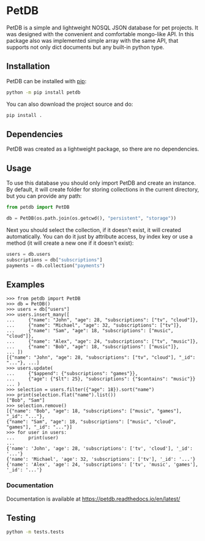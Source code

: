 # PetDB

PetDB is a simple and lightweight NOSQL JSON database for pet projects.
It was designed with the convenient and comfortable mongo-like API.
In this package also was implemented simple array with the same API,
that supports not only dict documents but any built-in python type.

## Installation

PetDB can be installed with [pip](http://pypi.python.org/pypi/pip):

```bash
python -m pip install petdb
```

You can also download the project source and do:

```bash
pip install .
```

## Dependencies

PetDB was created as a lightweight package, so there are no dependencies.

## Usage

To use this database you should only import PetDB and create an instance.
By default, it will create folder for storing collections in the current directory,
but you can provide any path:

```python
from petdb import PetDB

db = PetDB(os.path.join(os.getcwd(), "persistent", "storage"))
```

Next you should select the collection, if it doesn't exist, it will created automatically.
You can do it just by attribute access, by index key or use a method (it will create a new one if it doesn't exist):

```python
users = db.users
subscriptions = db["subscriptions"]
payments = db.collection("payments")
```

## Examples

```pycon
>>> from petdb import PetDB
>>> db = PetDB()
>>> users = db["users"]
>>> users.insert_many([
...     {"name": "John", "age": 28, "subscriptions": ["tv", "cloud"]},
...     {"name": "Michael", "age": 32, "subscriptions": ["tv"]},
...     {"name": "Sam", "age": 18, "subscriptions": ["music", "cloud"]},
...     {"name": "Alex", "age": 24, "subscriptions": ["tv", "music"]},
...     {"name": "Bob", "age": 18, "subscriptions": ["music"]},
... ])
[{"name": "John", "age": 28, "subscriptions": ["tv", "cloud"], "_id": "..."}, ...]
>>> users.update(
...     {"$append": {"subscriptions": "games"}},
...     {"age": {"$lt": 25}, "subscriptions": {"$contains": "music"}}
... )
>>> selection = users.filter({"age": 18}).sort("name")
>>> print(selection.flat("name").list())
["Bob", "Sam"]
>>> selection.remove()
[{"name": "Bob", "age": 18, "subscriptions": ["music", "games"], "_id": "..."},
{"name": "Sam", "age": 18, "subscriptions": ["music", "cloud", "games"], "_id": "..."}]
>>> for user in users:
...     print(user)
...
{'name': 'John', 'age': 28, 'subscriptions': ['tv', 'cloud'], '_id': '...'}
{'name': 'Michael', 'age': 32, 'subscriptions': ['tv'], '_id': '...'}
{'name': 'Alex', 'age': 24, 'subscriptions': ['tv', 'music', 'games'], '_id': '...'}
```

### Documentation

Documentation is available at https://petdb.readthedocs.io/en/latest/

## Testing

```bash
python -m tests.tests
```
